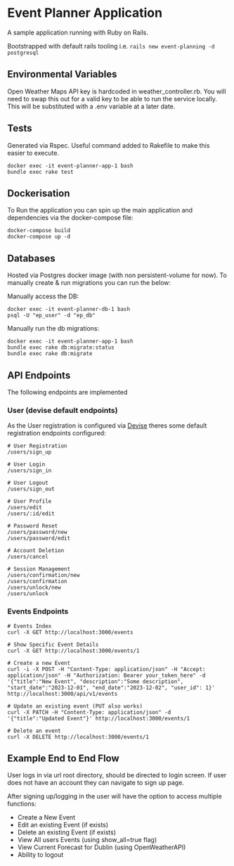 # Event Planner Application

A sample application running with Ruby on Rails.

Bootstrapped with default rails tooling i.e. `rails new event-planning -d postgresql`

## Environmental Variables

Open Weather Maps API key is hardcoded in weather_controller.rb. You will need to swap this out for a valid key to be able to run the service locally. This will be substituted with a .env variable at a later date.

## Tests

Generated via Rspec.
Useful command added to Rakefile to make this easier to execute.

```
docker exec -it event-planner-app-1 bash
bundle exec rake test
```

## Dockerisation

To Run the application you can spin up the main application and dependencies via the docker-compose file:

```
docker-compose build
docker-compose up -d
```

## Databases

Hosted via Postgres docker image (with non persistent-volume for now). To manually create & run migrations you can run the below:

Manually access the DB:

```
docker exec -it event-planner-db-1 bash
psql -U "ep_user" -d "ep_db"
```

Manually run the db migrations:

```
docker exec -it event-planner-app-1 bash
bundle exec rake db:migrate:status
bundle exec rake db:migrate
```

## API Endpoints

The following endpoints are implemented

### User (devise default endpoints)
As the User registration is configured via [Devise](https://github.com/heartcombo/devise) theres some default registration endpoints configured:

```
# User Registration
/users/sign_up

# User Login
/users/sign_in

# User Logout
/users/sign_out

# User Profile
/users/edit
/users/:id/edit

# Password Reset
/users/password/new
/users/password/edit

# Account Deletion
/users/cancel

# Session Management
/users/confirmation/new
/users/confirmation
/users/unlock/new
/users/unlock
```

### Events Endpoints
```
# Events Index
curl -X GET http://localhost:3000/events

# Show Specific Event Details
curl -X GET http://localhost:3000/events/1

# Create a new Event
curl -i -X POST -H "Content-Type: application/json" -H "Accept: application/json" -H "Authorization: Bearer your_token_here" -d '{"title":"New Event", "description":"Some description", "start_date":"2023-12-01", "end_date":"2023-12-02", "user_id": 1}' http://localhost:3000/api/v1/events

# Update an existing event (PUT also works)
curl -X PATCH -H "Content-Type: application/json" -d '{"title":"Updated Event"}' http://localhost:3000/events/1

# Delete an event
curl -X DELETE http://localhost:3000/events/1
```

## Example End to End Flow

User logs in via url root directory, should be directed to login screen.
If user does not have an account they can navigate to sign up page.

After signing up/logging in the user will have the option to access multiple functions:
* Create a New Event
* Edit an existing Event (if exists)
* Delete an existing Event (if exists)
* View All users Events (using show_all=true flag)
* View Current Forecast for Dublin (using OpenWeatherAPI)
* Ability to logout